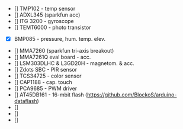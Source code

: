 - [] TMP102 - temp sensor
- [] ADXL345 (sparkfun acc)
- [] ITG 3200 - gyroscope
- [] TEMT6000 - photo transistor
- [x] BMP085 - pressure, hum. temp. elev.
- [] MMA7260 (sparkfun tri-axis breakout)
- [] MMA7261Q eval board - acc.
- [] LSM303DLHC & L3GD20H - magnetom. & acc.
- [] Zdots SBC - PIR sensor
- [] TCS34725 - color sensor
- [] CAP1188 - cap. touch
- [] PCA9685 - PWM driver
- [] AT45DB161 - 16-mbit flash (https://github.com/BlockoS/arduino-dataflash)
- [] 
- [] 
- [] 
